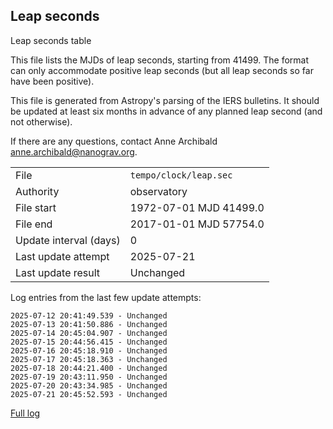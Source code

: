 
## Leap seconds

Leap seconds table

This file lists the MJDs of leap seconds, starting from 41499.
The format can only accommodate positive leap seconds (but all
leap seconds so far have been positive).

This file is generated from Astropy's parsing of the IERS
bulletins. It should be updated at least six months in advance
of any planned leap second (and not otherwise).

If there are any questions, contact Anne Archibald
<anne.archibald@nanograv.org>.

|     |     |
|:--- |:--- |
| File | `tempo/clock/leap.sec` |
| Authority | observatory |
| File start | 1972-07-01 MJD 41499.0 |
| File end | 2017-01-01 MJD 57754.0 |
| Update interval (days) | 0 |
| Last update attempt | 2025-07-21 |
| Last update result | Unchanged |

Log entries from the last few update attempts:
```
2025-07-12 20:41:49.539 - Unchanged
2025-07-13 20:41:50.886 - Unchanged
2025-07-14 20:45:04.907 - Unchanged
2025-07-15 20:44:56.415 - Unchanged
2025-07-16 20:45:18.910 - Unchanged
2025-07-17 20:45:18.363 - Unchanged
2025-07-18 20:44:21.400 - Unchanged
2025-07-19 20:43:11.950 - Unchanged
2025-07-20 20:43:34.985 - Unchanged
2025-07-21 20:45:52.593 - Unchanged
```
[Full log](https://raw.githubusercontent.com/ipta/pulsar-clock-corrections/main/log/tempo/clock/leap.sec.log)
